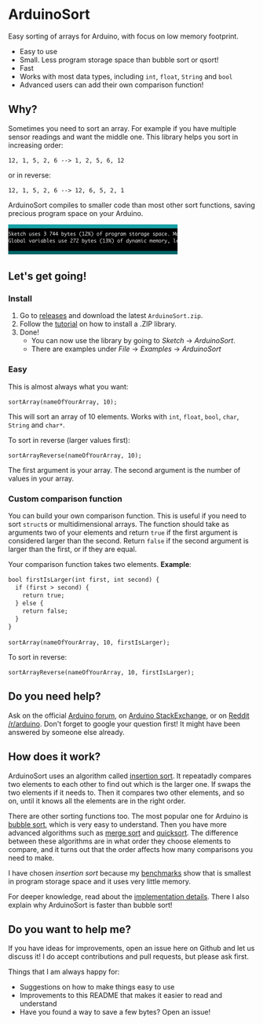 # ArduinoSort

Easy sorting of arrays for Arduino, with focus on low memory footprint.

* Easy to use
* Small. Less program storage space than bubble sort or qsort!
* Fast
* Works with most data types, including `int`, `float`, `String` and `bool`
* Advanced users can add their own comparison function!

## Why?

Sometimes you need to sort an array. For example if you have multiple sensor readings and want the middle one. This library helps you sort in increasing order:

    12, 1, 5, 2, 6 --> 1, 2, 5, 6, 12
    
or in reverse:

    12, 1, 5, 2, 6 --> 12, 6, 5, 2, 1
    
ArduinoSort compiles to smaller code than most other sort functions, saving precious program space on your Arduino.

![Arduino sketch using 12% storage space](docs/storage1.png?raw=true "Small on storage space")

## Let's get going!

### Install

1. Go to [releases](https://github.com/emilv/ArduinoSort/releases) and download the latest `ArduinoSort.zip`.
2. Follow the [tutorial](https://www.arduino.cc/en/Guide/Libraries#toc4) on how to install a .ZIP library.
3. Done!
   * You can now use the library by going to *Sketch* -> *ArduinoSort*.
   * There are examples under *File* -> *Examples* -> *ArduinoSort*

### Easy

This is almost always what you want:

    sortArray(nameOfYourArray, 10);
	
This will sort an array of 10 elements. Works with `int`, `float`, `bool`, `char`, `String` and `char*`.

To sort in reverse (larger values first):

    sortArrayReverse(nameOfYourArray, 10);
    
The first argument is your array. The second argument is the number of values in your array.


### Custom comparison function

You can build your own comparison function. This is useful if you need to sort `struct`s  or multidimensional arrays. The function should take as arguments two of your elements and return `true` if the first argument is considered larger than the second. Return `false` if the second argument is larger than the first, or if they are equal.

Your comparison function takes two elements. **Example**:

    bool firstIsLarger(int first, int second) {
      if (first > second) {
        return true;
      } else {
	    return false;
	  }
    }
	
    sortArray(nameOfYourArray, 10, firstIsLarger);
	
To sort in reverse:

    sortArrayReverse(nameOfYourArray, 10, firstIsLarger);


## Do you need help?

Ask on the official [Arduino forum](http://forum.arduino.cc/), on [Arduino StackExchange](http://arduino.stackexchange.com/), or on [Reddit /r/arduino](https://www.reddit.com/r/arduino/). Don't forget to google your question first! It might have been answered by someone else already.


## How does it work?

ArduinoSort uses an algorithm called [insertion sort](https://en.wikipedia.org/wiki/Insertion_sort). It repeatadly compares two elements to each other to find out which is the larger one. If swaps the two elements if it needs to. Then it compares two other elements, and so on, until it knows all the elements are in the right order.

There are other sorting functions too. The most popular one for Arduino is [bubble sort](https://en.wikipedia.org/wiki/Bubble_sort), which is very easy to understand. Then you have more advanced algorithms such as [merge sort](https://en.wikipedia.org/wiki/Merge_sort) and [quicksort](https://en.wikipedia.org/wiki/Quicksort).  The difference between these algorithms are in what order they choose elements to compare, and it turns out that the order affects how many comparisons you need to make.

I have chosen *insertion sort* because my [benchmarks](docs/BENCHMARKS.md) show that is smallest in program storage space and it uses very little memory.

For deeper knowledge, read about the [implementation details](docs/IMPLEMENTATION.md). There I also explain why ArduinoSort is faster than bubble sort!

## Do you want to help me?

If you have ideas for improvements, open an issue here on Github and let us discuss it! I do accept contributions and pull requests, but please ask first.

Things that I am always happy for:

* Suggestions on how to make things easy to use
* Improvements to this README that makes it easier to read and understand
* Have you found a way to save a few bytes? Open an issue!
